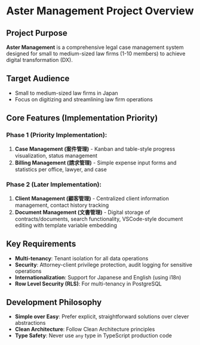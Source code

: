# Aster Management Project Overview

## Project Purpose
**Aster Management** is a comprehensive legal case management system designed for small to medium-sized law firms (1-10 members) to achieve digital transformation (DX).

## Target Audience
- Small to medium-sized law firms in Japan
- Focus on digitizing and streamlining law firm operations

## Core Features (Implementation Priority)

### Phase 1 (Priority Implementation):
1. **Case Management (案件管理)** - Kanban and table-style progress visualization, status management
2. **Billing Management (請求管理)** - Simple expense input forms and statistics per office, lawyer, and case

### Phase 2 (Later Implementation):
1. **Client Management (顧客管理)** - Centralized client information management, contact history tracking
2. **Document Management (文書管理)** - Digital storage of contracts/documents, search functionality, VSCode-style document editing with template variable embedding

## Key Requirements
- **Multi-tenancy**: Tenant isolation for all data operations
- **Security**: Attorney-client privilege protection, audit logging for sensitive operations
- **Internationalization**: Support for Japanese and English (using i18n)
- **Row Level Security (RLS)**: For multi-tenancy in PostgreSQL

## Development Philosophy
- **Simple over Easy**: Prefer explicit, straightforward solutions over clever abstractions
- **Clean Architecture**: Follow Clean Architecture principles
- **Type Safety**: Never use `any` type in TypeScript production code